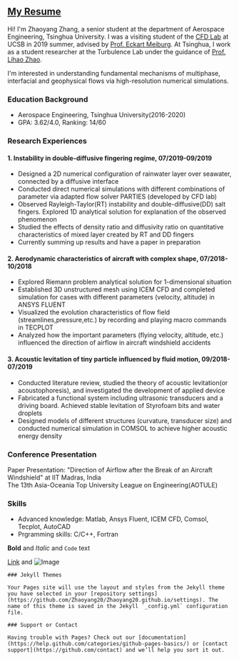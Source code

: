 ## [My Resume](https://github.com/Zhaoyang20/Zhaoyang20.github.io/blob/master/CV_ZhaoyangZhang_Tsinghua.pdf)

Hi! I'm Zhaoyang Zhang, a senior student at the department of Aerospace Engineering, Tsinghua University. I was a visiting student of the [CFD Lab](https://sites.google.com/site/ucsbcfdlab/home/) at UCSB in 2019 summer, advised by [Prof. Eckart Meiburg](https://me.ucsb.edu/people/eckart-meiburg). At Tsinghua, I work as a student researcher at the Turbulence Lab under the guidance of [Prof. Lihao Zhao](https://www.tsinghua.edu.cn/publish/hyen/1694/2016/20160906105643145637551/20160906105643145637551_.html).

I'm interested in understanding fundamental mechanisms of multiphase, interfacial and geophysical flows via high-resolution numerical simulations.

### Education Background

* Aerospace Engineering, Tsinghua University(2016-2020)
* GPA: 3.62/4.0, Ranking: 14/60

### Research Experiences

#### 1. Instability in double-diffusive fingering regime, 07/2019-09/2019
* Designed a 2D numerical configuration of rainwater layer over seawater, connected by a diffusive interface 
* Conducted direct numerical simulations with different combinations of parameter via adapted flow solver PARTIES (developed by CFD lab)
* Observed Rayleigh-Taylor(RT) instability and double-diffusive(DD) salt fingers. Explored 1D analytical solution for explanation of the observed phenomenon 
* Studied the effects of density ratio and diffusivity ratio on quantitative characteristics of mixed layer created by RT and DD fingers 
* Currently summing up results and have a paper in preparation

#### 2. Aerodynamic characteristics of aircraft with complex shape, 07/2018-10/2018
* Explored Riemann problem analytical solution for 1-dimensional situation 
* Established 3D unstructured mesh using ICEM CFD and completed simulation for cases with different parameters (velocity, altitude) in ANSYS FLUENT 
* Visualized the evolution characteristics of flow field (streamlines,pressure,etc.) by recording and playing macro commands in TECPLOT
* Analyzed how the important parameters (flying velocity, altitude, etc.) influenced the direction of airflow in aircraft windshield accidents

#### 3. Acoustic levitation of tiny particle influenced by fluid motion, 09/2018-07/2019
* Conducted literature review, studied the theory of acoustic levitation(or acoustophoresis), and investigated the development of applied device
* Fabricated a functional system including ultrasonic transducers and a driving board. Achieved stable levitation of Styrofoam bits and water droplets
* Designed models of different structures (curvature, transducer size) and conducted numerical simulation in COMSOL to achieve higher acoustic energy density

### Conference Presentation
Paper Presentation: "Direction of Airflow after the Break of an Aircraft Windshield" at IIT Madras, India	
The 13th Asia-Oceania Top University League on Engineering(AOTULE)

### Skills
* Advanced knowledge: Matlab, Ansys Fluent, ICEM CFD, Comsol, Tecplot, AutoCAD
* Prgramming skills: C/C++, Fortran


**Bold** and _Italic_ and `Code` text

[Link](url) and ![Image](src)
```
### Jekyll Themes

Your Pages site will use the layout and styles from the Jekyll theme you have selected in your [repository settings](https://github.com/Zhaoyang20/Zhaoyang20.github.io/settings). The name of this theme is saved in the Jekyll `_config.yml` configuration file.

### Support or Contact

Having trouble with Pages? Check out our [documentation](https://help.github.com/categories/github-pages-basics/) or [contact support](https://github.com/contact) and we’ll help you sort it out.
